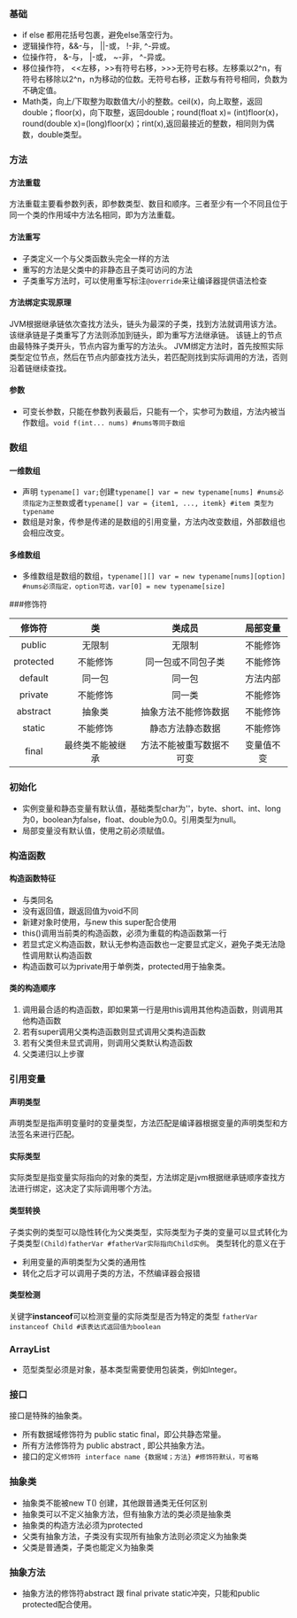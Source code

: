 ### 基础
+ if else 都用花括号包裹，避免else落空行为。
+ 逻辑操作符，&&-与， ||-或， !-非, ^-异或。
+ 位操作符， &-与， |-或， ~-非， ^-异或。
+ 移位操作符， <<左移，>>有符号右移，>>>无符号右移。左移乘以2^n，有符号右移除以2^n，n为移动的位数。无符号右移，正数与有符号相同，负数为不确定值。
+ Math类，向上/下取整为取数值大/小的整数。ceil(x)，向上取整，返回double；floor(x)，向下取整，返回double；round(float x)= (int)floor(x)，round(double x)=(long)floor(x)；rint(x),返回最接近的整数，相同则为偶数，double类型。

### 方法
#### 方法重载
方法重载主要看参数列表，即参数类型、数目和顺序。三者至少有一个不同且位于同一个类的作用域中方法名相同，即为方法重载。
#### 方法重写
+ 子类定义一个与父类函数头完全一样的方法
+ 重写的方法是父类中的非静态且子类可访问的方法
+ 子类重写方法时，可以使用重写标注`@override`来让编译器提供语法检查
#### 方法绑定实现原理
JVM根据继承链依次查找方法头，链头为最深的子类，找到方法就调用该方法。该继承链是子类重写了方法则添加到链头，即为重写方法继承链。
该链上的节点由最特殊子类开头，节点内容为重写的方法头。
JVM绑定方法时，首先按照实际类型定位节点，然后在节点内部查找方法头，若匹配则找到实际调用的方法，否则沿着链继续查找。
#### 参数 
+ 可变长参数，只能在参数列表最后，只能有一个，实参可为数组，方法内被当作数组。`void f(int... nums) #nums等同于数组`

### 数组
#### 一维数组
+ 声明 `typename[] var;`创建`typename[] var = new typename[nums] #nums必须指定为正整数`或者`typename[] var = {item1, ..., itemk} #item 类型为typename`
+ 数组是对象，传参是传递的是数组的引用变量，方法内改变数组，外部数组也会相应改变。
#### 多维数组
+ 多维数组是数组的数组，`typename[][] var = new typename[nums][option] #nums必须指定，option可选，var[0] = new typename[size] `

###修饰符

| 修饰符 | 类  | 类成员 | 局部变量 |
| :----: | :-: | :----: | :-----: |
| public | 无限制 | 无限制 | 不能修饰 |
| protected | 不能修饰 | 同一包或不同包子类 | 不能修饰|
| default | 同一包 | 同一包 | 方法内部 |
| private | 不能修饰 | 同一类 | 不能修饰 |
| abstract | 抽象类 | 抽象方法不能修饰数据 | 不能修饰 |
| static | 不能修饰 | 静态方法静态数据 | 不能修饰 |
| final | 最终类不能被继承 | 方法不能被重写数据不可变 | 变量值不变|
 
 ### 初始化
 + 实例变量和静态变量有默认值，基础类型char为''，byte、short、int、long为0，boolean为false，float、double为0.0。引用类型为null。
 + 局部变量没有默认值，使用之前必须赋值。
 
 ### 构造函数
 #### 构造函数特征
 + 与类同名
 + 没有返回值，跟返回值为void不同
 + 新建对象时使用，与new this super配合使用
 + this()调用当前类的构造函数，必须为重载的构造函数第一行
 + 若显式定义构造函数，默认无参构造函数也一定要显式定义，避免子类无法隐性调用默认构造函数
 + 构造函数可以为private用于单例类，protected用于抽象类。
 #### 类的构造顺序
 1. 调用最合适的构造函数，即如果第一行是用this调用其他构造函数，则调用其他构造函数
 2. 若有super调用父类构造函数则显式调用父类构造函数
 3. 若有父类但未显式调用，则调用父类默认构造函数
 4. 父类递归以上步骤
 
 ### 引用变量
 #### 声明类型
 声明类型是指声明变量时的变量类型，方法匹配是编译器根据变量的声明类型和方法签名来进行匹配。
 #### 实际类型
 实际类型是指变量实际指向的对象的类型，方法绑定是jvm根据继承链顺序查找方法进行绑定，这决定了实际调用哪个方法。
 #### 类型转换
 子类实例的类型可以隐性转化为父类类型，实际类型为子类的变量可以显式转化为子类类型`(Child)fatherVar #fatherVar实际指向Child实例`。
 类型转化的意义在于
 + 利用变量的声明类型为父类的通用性
 + 转化之后才可以调用子类的方法，不然编译器会报错
 #### 类型检测
 关键字**instanceof**可以检测变量的实际类型是否为特定的类型 `fatherVar instanceof Child #该表达式返回值为boolean`
 
 ### ArrayList
 + 范型类型必须是对象，基本类型需要使用包装类，例如Integer。
 
 ### 接口
 接口是特殊的抽象类。
 + 所有数据域修饰符为 public static final，即公共静态常量。
 + 所有方法修饰符为 public abstract , 即公共抽象方法。
 + 接口的定义`修饰符 interface name {数据域；方法} #修饰符默认，可省略`
 
 ### 抽象类
 + 抽象类不能被new T() 创建，其他跟普通类无任何区别
 + 抽象类可以不定义抽象方法，但有抽象方法的类必须是抽象类
 + 抽象类的构造方法必须为protected
 + 父类有抽象方法，子类没有实现所有抽象方法则必须定义为抽象类
 + 父类是普通类，子类也能定义为抽象类
 ### 抽象方法
 + 抽象方法的修饰符abstract 跟 final private static冲突，只能和public protected配合使用。
 
